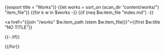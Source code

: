 {{export title = "Works"}}
{{let works = sort_on (scan_dir "content/works/") "item_file"}}
{{for k w in $works -}}
    {{if (neq $w.item_file "index.md") -}}
    <p><a href="{{join "/works" $w.item_path (stem $w.item_file)}}">{{first $w.title "NO TITLE"}}</a></p>
    {{- /if}}

{{/for}}



